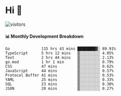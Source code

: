 # Hi 👋
 
![visitors](https://visitor-badge.glitch.me/badge?page_id=sorcererxw.sorcererx)

#### 📊 Monthly Development Breakdown

<!--START_SECTION:waka-->
```text
Go              115 hrs 43 mins ████████▓░ 89.91%
TypeScript      5 hrs 12 mins   ▒░░░░░░░░░ 4.05%
Text            2 hrs 44 mins   ▒░░░░░░░░░ 2.13%
go.mod          1 hr 1 min      ▒░░░░░░░░░ 0.79%
CSS             47 mins         ▒░░░░░░░░░ 0.62%
JavaScript      44 mins         ▒░░░░░░░░░ 0.57%
Protocol Buffer 41 mins         ▒░░░░░░░░░ 0.53%
YAML            25 mins         ▒░░░░░░░░░ 0.33%
SQL             23 mins         ▒░░░░░░░░░ 0.30%
JSON            20 mins         ▒░░░░░░░░░ 0.27%
```
<!--END_SECTION:waka-->
